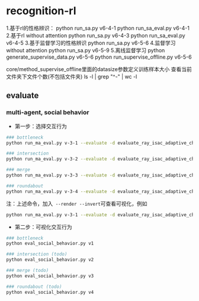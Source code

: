 # recognition-rl


1.基于rl的性格辨识：
python run_sa.py v6-4-1
python run_sa_eval.py v6-4-1
2.基于rl without attention
python run_sa.py v6-4-3
python run_sa_eval.py v6-4-5
3.基于监督学习的性格辨识
python run_sa.py v6-5-6
4.监督学习 without attention
python run_sa.py v6-5-9
5.离线监督学习
python generate_supervise_data.py v6-5-6
python run_supervise_offline.py v6-5-6

core/method_supervise_offline里面的datasize参数定义训练样本大小
查看当前文件夹下文件个数(不包括文件夹)
ls -l  | grep "^-" | wc -l


## evaluate

### multi-agent, social behavior

- 第一步：选择交互行为

```bash
### bottleneck
python run_ma_eval.py v-3-1 --evaluate -d evaluate_ray_isac_adaptive_character__social_behavior__bottleneck

### intersection
python run_ma_eval.py v-3-2 --evaluate -d evaluate_ray_isac_adaptive_character__social_behavior__intersection

### merge
python run_ma_eval.py v-3-3 --evaluate -d evaluate_ray_isac_adaptive_character__social_behavior__merge

### roundabout
python run_ma_eval.py v-3-4 --evaluate -d evaluate_ray_isac_adaptive_character__social_behavior__roundabout
```


注：上述命令，加入` --render --invert`可查看可视化，例如

```bash
python run_ma_eval.py v-3-1 --evaluate -d evaluate_ray_isac_adaptive_character__social_behavior__bottleneck --render --invert
```



- 第二步：可视化交互行为

```bash
### bottleneck
python eval_social_behavior.py v1

### intersection (todo)
python eval_social_behavior.py v2

### merge (todo)
python eval_social_behavior.py v3

### roundabout (todo)
python eval_social_behavior.py v4
```





